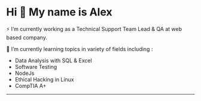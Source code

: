 Hi 👋 My name is Alex
===============================

⚡ I’m currently working as a Technical Support Team Lead & QA at web based company.

🌱 I’m currently learning topics in  variety of fields including :
- Data Analysis with SQL & Excel
- Software Testing
- NodeJs
- Ethical Hacking in Linux
- CompTIA A+
-------------

<!--
**alexrosenbaum/alexrosenbaum** is a ✨ _special_ ✨ repository because its `README.md` (this file) appears on your GitHub profile.

Here are some ideas to get you started:

- 🔭 I’m currently working on ...
- 🌱 I’m currently learning ...
- 👯 I’m looking to collaborate on ...
- 🤔 I’m looking for help with ...
- 💬 Ask me about ...
- 📫 How to reach me: ...
- 😄 Pronouns: ...
- ⚡ Fun fact: ...
-->
